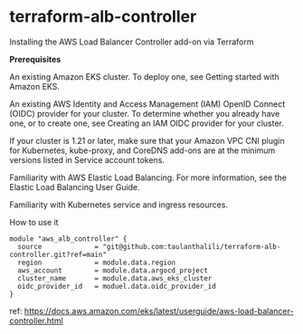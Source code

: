 # terraform-alb-controller
Installing the AWS Load Balancer Controller add-on via Terraform <br>


**Prerequisites**

An existing Amazon EKS cluster. To deploy one, see Getting started with Amazon EKS.

An existing AWS Identity and Access Management (IAM) OpenID Connect (OIDC) provider for your cluster. To determine whether you already have one, or to create one, see Creating an IAM OIDC provider for your cluster.

If your cluster is 1.21 or later, make sure that your Amazon VPC CNI plugin for Kubernetes, kube-proxy, and CoreDNS add-ons are at the minimum versions listed in Service account tokens.

Familiarity with AWS Elastic Load Balancing. For more information, see the Elastic Load Balancing User Guide.

Familiarity with Kubernetes service and ingress resources.

How to use it
```
module "aws_alb_controller" {
  source             = "git@github.com:taulanthalili/terraform-alb-controller.git?ref=main"
  region             = module.data.region
  aws_account        = module.data.argocd_project
  cluster_name       = module.data.aws_eks_cluster
  oidc_provider_id   = moduel.data.oidc_provider_id
}
```
ref: https://docs.aws.amazon.com/eks/latest/userguide/aws-load-balancer-controller.html